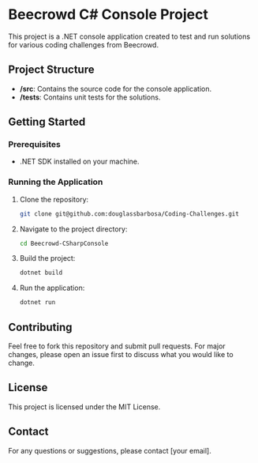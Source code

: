 # Beecrowd C# Console Project

This project is a .NET console application created to test and run solutions for various coding challenges from Beecrowd.

## Project Structure

- **/src**: Contains the source code for the console application.
- **/tests**: Contains unit tests for the solutions.

## Getting Started

### Prerequisites

- .NET SDK installed on your machine.

### Running the Application

1. Clone the repository:
   ```sh
   git clone git@github.com:douglassbarbosa/Coding-Challenges.git
   ```
2. Navigate to the project directory:
   ```sh
   cd Beecrowd-CSharpConsole
   ```
3. Build the project:
   ```sh
   dotnet build
   ```
4. Run the application:
   ```sh
   dotnet run
   ```

## Contributing

Feel free to fork this repository and submit pull requests. For major changes, please open an issue first to discuss what you would like to change.

## License

This project is licensed under the MIT License.

## Contact

For any questions or suggestions, please contact [your email].
